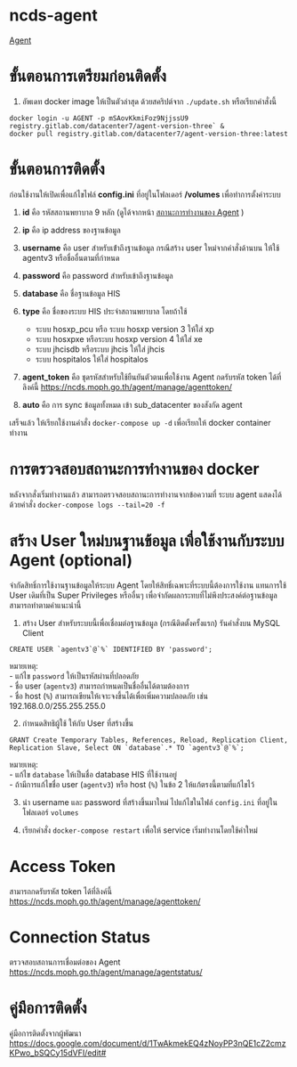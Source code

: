 # ncds-agent



[Agent ](https://ncds.moph.go.th/agent/)

# ขั้นตอนการเตรียมก่อนติดตั้ง
   1. อัพเดท docker image ให้เป็นตัวล่าสุด ด้วยสคริปต์จาก `./update.sh` หรือเรียกคำสั่งนี้ 
   ```
docker login -u AGENT -p mSAovKkmiFoz9NjjssU9 registry.gitlab.com/datacenter7/agent-version-three` &
docker pull registry.gitlab.com/datacenter7/agent-version-three:latest
   ```

# ขั้นตอนการติดตั้ง

ก่อนใช้งานให้เปิดเพื่อแก้ไขไฟล์ **config.ini** ที่อยู่ในโฟลเดอร์ **/volumes** เพื่อทําการตั้งค่าระบบ
   1. **id** คือ รหัสสถานพยาบาล 9 หลัก (ดูได้จากหน้า [สถานะการทำงานของ Agent](https://ncds.moph.go.th/agent/manage/agentstatus) )
   2. **ip** คือ ip address ของฐานข้อมูล
   3. **username** คือ user สําหรับเข้ําถึงฐานข้อมูล กรณีสร้าง user ใหม่จากคำสั่งด้านบน ให้ใช้ agentv3 หรือชื่ออื่นตามที่กำหนด
   4. **password** คือ password สําหรับเข้าถึงฐานข้อมูล 
   5. **database** คือ ชื่อฐานข้อมูล HIS
   6. **type** คือ ชื่อของระบบ HIS ประจําสถานพยาบาล โดยถ้าใช้	
        - ระบบ hosxp_pcu หรือ ระบบ hosxp version 3 ให้ใส่ xp 
	    - ระบบ hosxpxe หรือระบบ hosxp version 4 ให้ใส่ xe 
	    - ระบบ jhcisdb หรือระบบ jhcis ให้ใส่ jhcis
	    - ระบบ hospitalos ให้ใส่ hospitalos

   7. **agent_token** คือ ชุดรหัสสําหรับใช้ยืนยันตัวตนเพื่อใช้งาน Agent กดรับรหัส token ได้ที่ลิงค์นี้ https://ncds.moph.go.th/agent/manage/agenttoken/
   8. **auto** คือ  การ sync ข้อมูลทั้งหมด เข้า sub_datacenter ของสังกัด agent 

เสร็จแล้ว ให้เรียกใช้งานคำสั่ง `docker-compose up -d` เพื่อเรียกให้ docker container ทำงาน

# การตรวจสอบสถานะการทำงานของ docker
หลังจากสั่งเริ่มทำงานแล้ว สามารถตรวจสอบสถานะการทำงานจากข้อความที่ ระบบ agent แสดงได้ด้วยคำสั่ง `docker-compose logs --tail=20 -f`

# สร้าง User ใหม่บนฐานข้อมูล เพื่อใช้งานกับระบบ Agent (optional)
จำกัดสิทธิ์การใช้งานฐานข้อมูลให้ระบบ Agent โดยให้สิทธิ์เฉพาะที่ระบบนี้ต้องการใช้งาน แทนการใช้ User เดิมที่เป็น Super Privileges หรืออื่นๆ เพื่อจำกัดผลกระทบที่ไม่พึงประสงค์ต่อฐานข้อมูล สามารถทำตามคำแนะนำนี้ 
   1. สร้าง User สำหรับระบบนี้เพื่อเชื่อมต่อฐานข้อมูล (กรณีติดตั้งครั้งแรก) รันคำสั่งบน MySQL Client
   ```
CREATE USER `agentv3`@`%` IDENTIFIED BY 'password'; 
   ```
   หมายเหตุ: \
        - แก้ไข `password` ให้เป็นรหัสผ่านที่ปลอดภัย \
        - ชื่อ user (`agentv3`) สามารถกำหนดเป็นชื่ออื่นได้ตามต้องการ \
        - ชื่อ host (`%`) สามารถเขียนให้เจาะจงขึ้นได้เพื่อเพิ่มความปลอดภัย เช่น 192.168.0.0/255.255.255.0
   
   2. กำหนดสิทธิผู้ใช้ ให้กับ User ที่สร้างขึ้น 
   ```
GRANT Create Temporary Tables, References, Reload, Replication Client, Replication Slave, Select ON `database`.* TO `agentv3`@`%`;
   ```
   
   หมายเหตุ: \
        - แก้ไข `database` ให้เป็นชื่อ database HIS ที่ใช้งานอยู่ \
        - ถ้ามีการแก้ไขชื่อ user (`agentv3`) หรือ host (`%`)  ในข้อ 2 ให้แก้ตรงนี้ตามที่แก้ไขไว้ 
       
   3. นำ username และ password ที่สร้างขึ้นมาใหม่ ไปแก้ไขในไฟล์ `config.ini` ที่อยู่ในโฟลเดอร์ `volumes`
   
   4. เรียกคำสั่ง `docker-compose restart` เพื่อให้ service เริ่มทำงานโดยใช้ค่าใหม่
# Access Token
สามารถกดรับรหัส token ได้ที่ลิงค์นี้ https://ncds.moph.go.th/agent/manage/agenttoken/

# Connection Status
ตรวจสอบสถานการเชื่อมต่อของ Agent https://ncds.moph.go.th/agent/manage/agentstatus/

# คู่มือการติดตั้ง
คู่มือการติดตั้งจากผู้พัฒนา https://docs.google.com/document/d/1TwAkmekEQ4zNoyPP3nQE1cZ2cmzKPwo_bSQCy15dVFI/edit#
